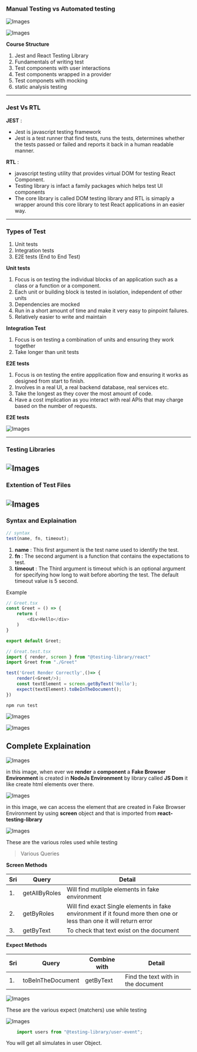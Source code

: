 ### Manual Testing vs Automated testing

![Images](./images/1-manual-testing.png)

![Images](./images/1-automated-testing.png)

__Course Structure__

1. Jest and React Testing Library
2. Fundamentals of writing test
3. Test components with user interactions
4. Test components wrapped in a provider
5. Test componets with mocking 
6. static analysis testing
---
### Jest Vs RTL 

__JEST__ : 
* Jest is javascript testing framework
* Jest is a test runner that find tests, runs the tests, determines whether the tests passed or failed and reports it back in a human readable manner.

__RTL__ : 
* javascript testing utility that provides virtual DOM for testing React Component.
* Testing library is infact a family packages which helps test UI components
* The core library is called DOM testing library and RTL is simaply a wrapper around this core library to test React applications in an easier way.
---
### Types of Test 

1. Unit tests
2. Integration tests
3. E2E tests (End to End Test)

__Unit tests__
1. Focus is on testing the individual blocks of an application such as a class or a function or a component.
2. Each unit or building block is tested in isolation, independent of other units
3. Dependencies are mocked
4. Run in a short amount of time and make it very easy to pinpoint failures.
5. Relatively easier to write and maintain

__Integration Test__

1. Focus is on testing a combination of units and ensuring they work together
2. Take longer than unit tests

__E2E tests__

1. Focus is on testing the entire appplication flow and ensuring it works as designed from start to finish.
2. Involves in a real UI, a real backend database, real services etc.
3. Take the longest as they cover the most amount of code.
4. Have a cost implication as you interact with real APIs that may charge based on the number of requests.

__E2E tests__

![Images](./images/1-testing-pyramid.png)

---
### Testing Libraries
![Images](./images/1-various-pacakages.png)
---
### Extention of Test Files
![Images](./images/2-extention-of-test-files.png)
---
### Syntax and Explaination

```javascript
// syntax
test(name, fn, timeout);
```
1. __name__ : This first argument is the test name used to identify the test.
2. __fn__ : The second argument is a function that contains the expectations to test.
3. __timeout__ : The Third argument is timeout which is an optional argument for specifying how long to wait before aborting the test. The default timeout value is 5 second.

Example
```javascript
// Greet.tsx
const Greet = () => {
    return (
        <div>Hello</div>
    )
}

export default Greet;
```


```javascript
// Great.test.tsx
import { render, screen } from "@testing-library/react"
import Greet from "./Greet"

test('Greet Render Correctly',()=> {
    render(<Greet/>);
    const textElement = screen.getByText('Hello');
    expect(textElement).toBeInTheDocument();
}) 
```
```
npm run test
```

![Images](./images/3-1-syntax-explanation.png)

![Images](./images/3.2-syntax-explanation.png)

## Complete Explaination

![Images](./images/4-1-render.png)

in this image, when ever we __render__ a __component__ a __Fake Browser Environment__ is created in __NodeJs Environment__ by library called __JS Dom__ it like create html elements over there.  

![Images](./images/4-2-screen.png)

in this image, we can access the element that are created in Fake Browser Environment by using __screen__ object and that is imported from __react-testing-library__ 

![Images](./images/4-3-aria-roles.png)

These are the various roles used while testing

> Various Queries

__Screen Methods__ 

|Sri|Query|Detail|
|---|-----|------|
|1. |getAllByRoles|Will find mutilple elements in fake environment|
|2. |getByRoles|Will find exact Single elements in fake environment if it found more then one or less than one it will return error|
|3. |getByText|To check that text exist on the document|

__Expect Methods__ 

|Sri|Query|Combine with|Detail|
|---|-----|------|------------|
|1.|toBeInTheDocument|getByText|Find the text with in the document|
![Images](./images/4-4-expect.png)

These are the various expect (matchers) use while testing

![Images](./images/4-5-simmulating.png)

```javascript
    import users from "@testing-library/user-event";
```

You will get all simulates in user Object.